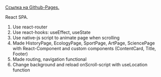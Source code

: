 [Ссылка на Github-Pages.](https://coelilumenus.github.io/historyCalendar/)

React SPA.
 1. Use react-router
 2. Use react-hooks: useEffect, useState
 3. Use native-js script to animate page when scrolling
 4. Made HistoryPage, EcologyPage, SportPage, ArtPage, SciencePage with React-Component and custom components (ContentCard, Title,  Footer)
 5. Made routing, navigation functional
 6. Change background and reload onScroll-script with useLocation function
